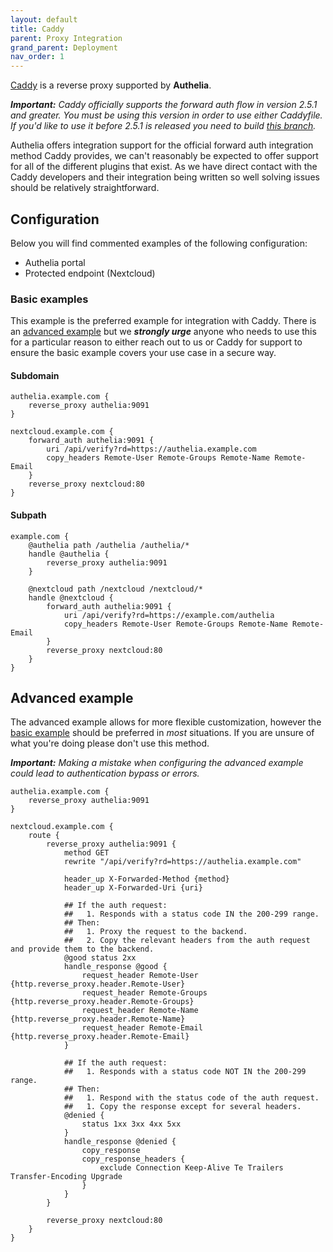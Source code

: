 ```yaml
---
layout: default
title: Caddy
parent: Proxy Integration
grand_parent: Deployment
nav_order: 1
---
```


[Caddy] is a reverse proxy supported by **Authelia**. 

_**Important:** Caddy officially supports the forward auth flow in version 2.5.1 and greater. You must be using this 
version in order to use either Caddyfile. If you'd like to use it before 2.5.1 is released you need to build 
[this branch](https://github.com/caddyserver/caddy/pull/4739)._ 

Authelia offers integration support for the official forward auth integration method Caddy provides, we
can't reasonably be expected to offer support for all of the different plugins that exist. As we have direct contact
with the Caddy developers and their integration being written so well solving issues should be relatively straightforward.

## Configuration

Below you will find commented examples of the following configuration:

* Authelia portal
* Protected endpoint (Nextcloud)

### Basic examples

This example is the preferred example for integration with Caddy. There is an [advanced example](#advanced-example) but
we _**strongly urge**_ anyone who needs to use this for a particular reason to either reach out to us or Caddy for support
to ensure the basic example covers your use case in a secure way.


#### Subdomain

```Caddyfile
authelia.example.com {
	reverse_proxy authelia:9091
}

nextcloud.example.com {
	forward_auth authelia:9091 {
		uri /api/verify?rd=https://authelia.example.com
		copy_headers Remote-User Remote-Groups Remote-Name Remote-Email
	}
	reverse_proxy nextcloud:80
}
```

#### Subpath

```Caddyfile
example.com {
	@authelia path /authelia /authelia/*
	handle @authelia {
		reverse_proxy authelia:9091
	}
	
	@nextcloud path /nextcloud /nextcloud/*
	handle @nextcloud {
		forward_auth authelia:9091 {
			uri /api/verify?rd=https://example.com/authelia
			copy_headers Remote-User Remote-Groups Remote-Name Remote-Email
		}
		reverse_proxy nextcloud:80
	}
}
```

## Advanced example

The advanced example allows for more flexible customization, however the [basic example](#basic-example) should be
preferred in _most_ situations. If you are unsure of what you're doing please don't use this method.

_**Important:** Making a mistake when configuring the advanced example could lead to authentication bypass or errors._

```Caddyfile
authelia.example.com {
	reverse_proxy authelia:9091
}

nextcloud.example.com {
	route {
		reverse_proxy authelia:9091 {
			method GET
			rewrite "/api/verify?rd=https://authelia.example.com"

			header_up X-Forwarded-Method {method}
			header_up X-Forwarded-Uri {uri}

			## If the auth request:
			##   1. Responds with a status code IN the 200-299 range.
			## Then:
			##   1. Proxy the request to the backend.
			##   2. Copy the relevant headers from the auth request and provide them to the backend.
			@good status 2xx
			handle_response @good {
				request_header Remote-User {http.reverse_proxy.header.Remote-User}
				request_header Remote-Groups {http.reverse_proxy.header.Remote-Groups}
				request_header Remote-Name {http.reverse_proxy.header.Remote-Name}
				request_header Remote-Email {http.reverse_proxy.header.Remote-Email}
			}

			## If the auth request:
			##   1. Responds with a status code NOT IN the 200-299 range.
			## Then:
			##   1. Respond with the status code of the auth request.
			##   1. Copy the response except for several headers.
			@denied {
				status 1xx 3xx 4xx 5xx
			}
			handle_response @denied {
				copy_response
				copy_response_headers {
					exclude Connection Keep-Alive Te Trailers Transfer-Encoding Upgrade
				}
			}
		}

		reverse_proxy nextcloud:80
	}
}
```


[Caddy]: https://caddyserver.com
